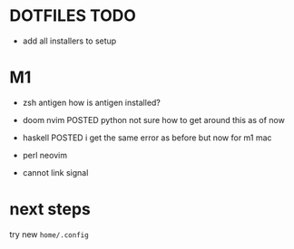 # DOTFILES TODO


- add all installers to setup




# M1 #############

- zsh antigen
    how is antigen installed?

- doom nvim POSTED
    python not sure how to get around this as of now

- haskell POSTED
    i get the same error as before but now for m1 mac

- perl
    neovim

- cannot link signal

# next steps

try new `home/.config`
